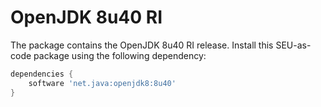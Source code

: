 # OpenJDK 8u40 RI

The package contains the OpenJDK 8u40 RI release. Install this SEU-as-code package
using the following dependency:
```groovy
dependencies {
	software 'net.java:openjdk8:8u40'
}
```
